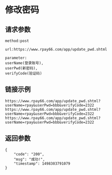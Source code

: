 # 修改密码

## 请求参数
	method:post
	
	url:https://www.rpay66.com/app/update_pwd.shtml
	
	parameter:
	userName(登录账号),
	userPwd(新密码),
	verifyCode(验证码)

## 链接示例
    https://www.rpay66.com/app/update_pwd.shtml?userName=rpay&userPwd=bbb&verifyCode=2322
    https://www.rpay66.com/app/update_pwd.shtml?userName=rpay&userPwd=bbb&verifyCode=2322
    https://www.rpay66.com/app/update_pwd.shtml?userName=rpay&userPwd=bbb&verifyCode=2322
    
## 返回参数
	{
		"code": "200",
		"msg": "成功!",
		"timestamp": 1498303791079
	}